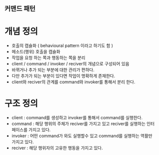 
## 커맨드 패턴 
# 개념 정의 
  - 호출의 캡슐화 ( behavioural pattern 이라고 하기도 함 )
  - 메소드(행위) 호출을 캡슐화 
  - 작업을 요청 하는 쪽과 행동하는 쪽을 분리
  - client / command / invoker / reciver의 개념으로 구성되어 있음 
  - 바뀌거나 추가 되는 부분에 대한 관리가 편하다. 
  - 다만 추가가 되는 부분이 있다면 작업이 명확하게 존재한다. 
  - client와 reciver의 관계를 command와 invoker를 통해서 분리 한다.

# 구조 정의 
 - client  : command를 생성하고 invoker를 통해서 command를 실행한다.
 - command : 해당 행위의 주체가 reciver를 가지고 있고 reciver를 실행하는 인터페이스를 가지고 있다.
 - invoker : 어떤 command가 와도 실행할수 있고 command를 실행하는 역활만 가지고 있다.
 - reciver : 해당 행위자의 고유한 행동을 가지고 있다.
